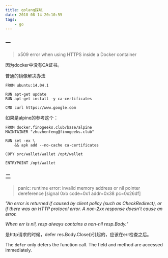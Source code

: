 ```yaml
---
title: golang踩坑
date: 2018-08-14 20:10:55
tags:
    - go
---
```


### 一

> x509 error when using HTTPS inside a Docker container

因为docker中没有CA证书。

普通的镜像解决办法

```
FROM ubuntu:14.04.1

RUN apt-get update
RUN apt-get install -y ca-certificates

CMD curl https://www.google.com
```

如果是alpine的参考这个：

```
FROM docker.finogeeks.club/base/alpine
MAINTAINER "zhuzhenfeng@finogeeks.club"

RUN set -ex \
    && apk add --no-cache ca-certificates

COPY src/wallet/wallet /opt/wallet

ENTRYPOINT /opt/wallet
```

### 二

> panic: runtime error: invalid memory address or nil pointer dereference
> [signal 0xb code=0x1 addr=0x38 pc=0x26df]

*"An error is returned if caused by client policy (such as CheckRedirect), or if there was an HTTP protocol error. A non-2xx response doesn't cause an error.*

*When err is nil, resp always contains a non-nil resp.Body."*

是http请求的时候，defer res.Body.Close()引起的，应该在err检查之后。

The `defer` only defers the function call. The field and method are accessed immediately.